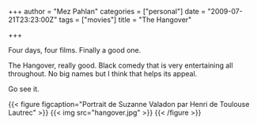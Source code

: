 +++
author = "Mez Pahlan"
categories = ["personal"]
date = "2009-07-21T23:23:00Z"
tags = ["movies"]
title = "The Hangover"

+++

Four days, four films. Finally a good one.

<!--more-->

The Hangover, really good. Black comedy that is very entertaining all throughout. No big names but I think that helps
its appeal.

Go see it.

{{< figure figcaption="Portrait de Suzanne Valadon par Henri de Toulouse Lautrec" >}}
    {{< img src="hangover.jpg" >}}
{{< /figure >}}

